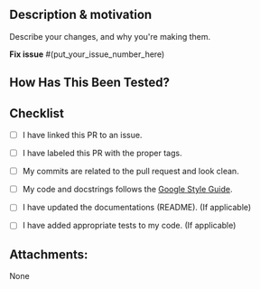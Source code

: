 <!---
Provide a short summary in the Title above. Examples of good PR titles:
 - "Fix: Documentation build failure"
 - "Feature: Add a new preprocessing step"
 - "Update: Project version to 0.13.0"
-->

## Description & motivation

Describe your changes, and why you're making them.

**Fix issue** #(put_your_issue_number_here)

## How Has This Been Tested?
<!--- Please describe in detail how you tested your changes. -->

## Checklist
<!---
This checklist is mostly useful as a reminder of small things that can easily be forgotten. Put an `x` in all the items that apply, make notes next to any that haven't been addressed, and remove any items that are not relevant to this PR.
-->

- [ ] I have linked this PR to an issue.
- [ ] I have labeled this PR with the proper tags.
- [ ] My commits are related to the pull request and look clean.
- [ ] My code and docstrings follows the [Google Style Guide](https://google.github.io/styleguide/pyguide.html).
- [ ] I have updated the documentations (README). (If applicable)
- [ ] I have added appropriate tests to my code. (If applicable)


## Attachments:
<!--- (Optional)
If you have some interesting material (screenshots, documentation, links, etc...) to support your pull request, put it here.
-->
None